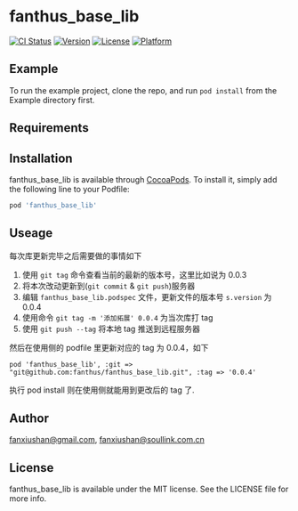 # fanthus_base_lib

[![CI Status](https://img.shields.io/travis/fanxiushan@gmail.com/fanthus_base_lib.svg?style=flat)](https://travis-ci.org/fanxiushan@gmail.com/fanthus_base_lib)
[![Version](https://img.shields.io/cocoapods/v/fanthus_base_lib.svg?style=flat)](https://cocoapods.org/pods/fanthus_base_lib)
[![License](https://img.shields.io/cocoapods/l/fanthus_base_lib.svg?style=flat)](https://cocoapods.org/pods/fanthus_base_lib)
[![Platform](https://img.shields.io/cocoapods/p/fanthus_base_lib.svg?style=flat)](https://cocoapods.org/pods/fanthus_base_lib)

## Example

To run the example project, clone the repo, and run `pod install` from the Example directory first.

## Requirements

## Installation

fanthus_base_lib is available through [CocoaPods](https://cocoapods.org). To install
it, simply add the following line to your Podfile:

```ruby
pod 'fanthus_base_lib' 
```

## Useage

每次库更新完毕之后需要做的事情如下

1. 使用 `git tag` 命令查看当前的最新的版本号，这里比如说为 0.0.3
2. 将本次改动更新到(`git commit`  & `git push`)服务器 
3. 编辑 `fanthus_base_lib.podspec` 文件，更新文件的版本号 `s.version` 为 0.0.4
4. 使用命令 `git tag -m '添加拓展' 0.0.4` 为当次库打 tag
5. 使用 `git push --tag` 将本地 tag 推送到远程服务器

然后在使用侧的 podfile 里更新对应的 tag 为 0.0.4，如下

```
pod 'fanthus_base_lib', :git => "git@github.com:fanthus/fanthus_base_lib.git", :tag => '0.0.4'
```

执行 pod install 则在使用侧就能用到更改后的 tag 了.

## Author

fanxiushan@gmail.com, fanxiushan@soullink.com.cn

## License

fanthus_base_lib is available under the MIT license. See the LICENSE file for more info.
